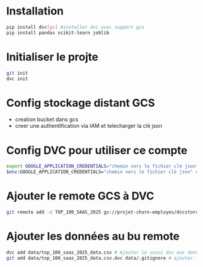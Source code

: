 # Installation 
```bash
pip install dvc[gs] #installer dvc avec support gcs
pip install pandas scikit-learn joblib
```
# Initialiser le projte 
```bash
git init 
dvc init
```
# Config stockage distant GCS
- creation bucket dans gcs 
- creer une authentification via IAM et telecharger la clé json


# Config DVC pour utiliser ce compte
```bash
export GOOGLE_APPLICATION_CREDENTIALS="chemin vers le fichier clé json" # dans bash
$env:GOOGLE_APPLICATION_CREDENTIALS="chemin vers le fichier clé json" # pour windows
```

# Ajouter le remote GCS à DVC
```bash
git remote add -d TOP_100_SAAS_2025 gs://projet-churn-employes/dvcstore
``` 

# Ajouter les données au bu remote
```bash
dvc add data/top_100_saas_2025_data.csv # Ajouter le suivi dvc aux données
git add data/top_100_saas_2025_data.csv.dvc data/.gitignore # ajouter le suivi git aux fichiers créé par dvc quand on fait dvc add
```